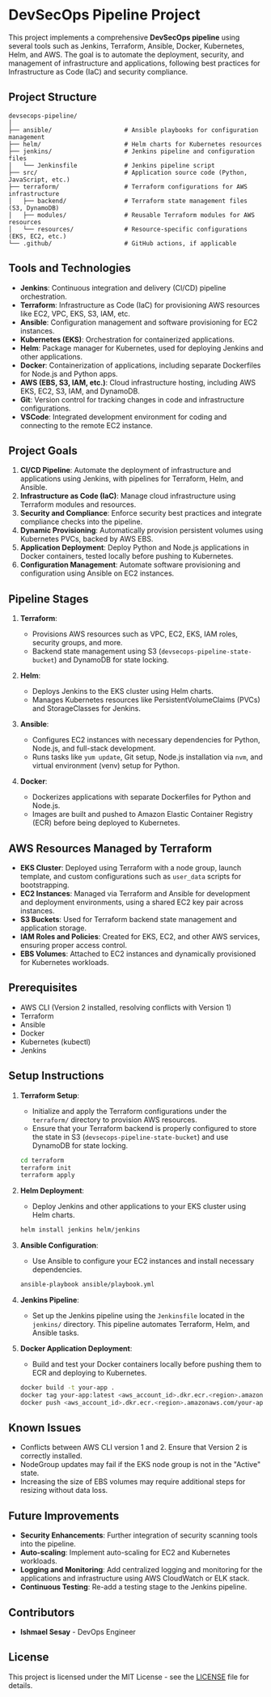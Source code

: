 # DevSecOps Pipeline Project

This project implements a comprehensive **DevSecOps pipeline** using several tools such as Jenkins, Terraform, Ansible, Docker, Kubernetes, Helm, and AWS. The goal is to automate the deployment, security, and management of infrastructure and applications, following best practices for Infrastructure as Code (IaC) and security compliance.

## Project Structure

```
devsecops-pipeline/
│
├── ansible/                    # Ansible playbooks for configuration management
├── helm/                       # Helm charts for Kubernetes resources
├── jenkins/                    # Jenkins pipeline and configuration files
│   └── Jenkinsfile             # Jenkins pipeline script
├── src/                        # Application source code (Python, JavaScript, etc.)
├── terraform/                  # Terraform configurations for AWS infrastructure
│   ├── backend/                # Terraform state management files (S3, DynamoDB)
│   ├── modules/                # Reusable Terraform modules for AWS resources
│   └── resources/              # Resource-specific configurations (EKS, EC2, etc.)
└── .github/                    # GitHub actions, if applicable
```

## Tools and Technologies

- **Jenkins**: Continuous integration and delivery (CI/CD) pipeline orchestration.
- **Terraform**: Infrastructure as Code (IaC) for provisioning AWS resources like EC2, VPC, EKS, S3, IAM, etc.
- **Ansible**: Configuration management and software provisioning for EC2 instances.
- **Kubernetes (EKS)**: Orchestration for containerized applications.
- **Helm**: Package manager for Kubernetes, used for deploying Jenkins and other applications.
- **Docker**: Containerization of applications, including separate Dockerfiles for Node.js and Python apps.
- **AWS (EBS, S3, IAM, etc.)**: Cloud infrastructure hosting, including AWS EKS, EC2, S3, IAM, and DynamoDB.
- **Git**: Version control for tracking changes in code and infrastructure configurations.
- **VSCode**: Integrated development environment for coding and connecting to the remote EC2 instance.

## Project Goals

1. **CI/CD Pipeline**: Automate the deployment of infrastructure and applications using Jenkins, with pipelines for Terraform, Helm, and Ansible.
2. **Infrastructure as Code (IaC)**: Manage cloud infrastructure using Terraform modules and resources.
3. **Security and Compliance**: Enforce security best practices and integrate compliance checks into the pipeline.
4. **Dynamic Provisioning**: Automatically provision persistent volumes using Kubernetes PVCs, backed by AWS EBS.
5. **Application Deployment**: Deploy Python and Node.js applications in Docker containers, tested locally before pushing to Kubernetes.
6. **Configuration Management**: Automate software provisioning and configuration using Ansible on EC2 instances.

## Pipeline Stages

1. **Terraform**:
   - Provisions AWS resources such as VPC, EC2, EKS, IAM roles, security groups, and more.
   - Backend state management using S3 (`devsecops-pipeline-state-bucket`) and DynamoDB for state locking.

2. **Helm**:
   - Deploys Jenkins to the EKS cluster using Helm charts.
   - Manages Kubernetes resources like PersistentVolumeClaims (PVCs) and StorageClasses for Jenkins.

3. **Ansible**:
   - Configures EC2 instances with necessary dependencies for Python, Node.js, and full-stack development.
   - Runs tasks like `yum update`, Git setup, Node.js installation via `nvm`, and virtual environment (venv) setup for Python.

4. **Docker**:
   - Dockerizes applications with separate Dockerfiles for Python and Node.js.
   - Images are built and pushed to Amazon Elastic Container Registry (ECR) before being deployed to Kubernetes.

## AWS Resources Managed by Terraform

- **EKS Cluster**: Deployed using Terraform with a node group, launch template, and custom configurations such as `user_data` scripts for bootstrapping.
- **EC2 Instances**: Managed via Terraform and Ansible for development and deployment environments, using a shared EC2 key pair across instances.
- **S3 Buckets**: Used for Terraform backend state management and application storage.
- **IAM Roles and Policies**: Created for EKS, EC2, and other AWS services, ensuring proper access control.
- **EBS Volumes**: Attached to EC2 instances and dynamically provisioned for Kubernetes workloads.

## Prerequisites

- AWS CLI (Version 2 installed, resolving conflicts with Version 1)
- Terraform
- Ansible
- Docker
- Kubernetes (kubectl)
- Jenkins

## Setup Instructions

1. **Terraform Setup**:
   - Initialize and apply the Terraform configurations under the `terraform/` directory to provision AWS resources.
   - Ensure that your Terraform backend is properly configured to store the state in S3 (`devsecops-pipeline-state-bucket`) and use DynamoDB for state locking.

   ```bash
   cd terraform
   terraform init
   terraform apply
   ```

2. **Helm Deployment**:
   - Deploy Jenkins and other applications to your EKS cluster using Helm charts.

   ```bash
   helm install jenkins helm/jenkins
   ```

3. **Ansible Configuration**:
   - Use Ansible to configure your EC2 instances and install necessary dependencies.

   ```bash
   ansible-playbook ansible/playbook.yml
   ```

4. **Jenkins Pipeline**:
   - Set up the Jenkins pipeline using the `Jenkinsfile` located in the `jenkins/` directory. This pipeline automates Terraform, Helm, and Ansible tasks.

5. **Docker Application Deployment**:
   - Build and test your Docker containers locally before pushing them to ECR and deploying to Kubernetes.

   ```bash
   docker build -t your-app .
   docker tag your-app:latest <aws_account_id>.dkr.ecr.<region>.amazonaws.com/your-app:latest
   docker push <aws_account_id>.dkr.ecr.<region>.amazonaws.com/your-app:latest
   ```

## Known Issues

- Conflicts between AWS CLI version 1 and 2. Ensure that Version 2 is correctly installed.
- NodeGroup updates may fail if the EKS node group is not in the "Active" state.
- Increasing the size of EBS volumes may require additional steps for resizing without data loss.

## Future Improvements

- **Security Enhancements**: Further integration of security scanning tools into the pipeline.
- **Auto-scaling**: Implement auto-scaling for EC2 and Kubernetes workloads.
- **Logging and Monitoring**: Add centralized logging and monitoring for the applications and infrastructure using AWS CloudWatch or ELK stack.
- **Continuous Testing**: Re-add a testing stage to the Jenkins pipeline.

## Contributors

- **Ishmael Sesay** - DevOps Engineer

## License

This project is licensed under the MIT License - see the [LICENSE](LICENSE) file for details.

